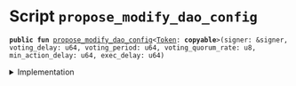 
<a name="propose_modify_dao_config"></a>

# Script `propose_modify_dao_config`






<pre><code><b>public</b> <b>fun</b> <a href="propose_modify_dao_config.md#propose_modify_dao_config">propose_modify_dao_config</a>&lt;<a href="../../modules/doc/Token.md#0x1_Token">Token</a>: <b>copyable</b>&gt;(signer: &signer, voting_delay: u64, voting_period: u64, voting_quorum_rate: u8, min_action_delay: u64, exec_delay: u64)
</code></pre>



<details>
<summary>Implementation</summary>


<pre><code><b>fun</b> <a href="propose_modify_dao_config.md#propose_modify_dao_config">propose_modify_dao_config</a>&lt;<a href="../../modules/doc/Token.md#0x1_Token">Token</a>: <b>copyable</b>&gt;(
    signer: &signer,
    voting_delay: u64,
    voting_period: u64,
    voting_quorum_rate: u8,
    min_action_delay: u64,
    exec_delay: u64,
) {
    <a href="../../modules/doc/ModifyDaoConfigProposal.md#0x1_ModifyDaoConfigProposal_propose">ModifyDaoConfigProposal::propose</a>&lt;<a href="../../modules/doc/Token.md#0x1_Token">Token</a>&gt;(signer, voting_delay, voting_period, voting_quorum_rate, min_action_delay, exec_delay);
}
</code></pre>



</details>
